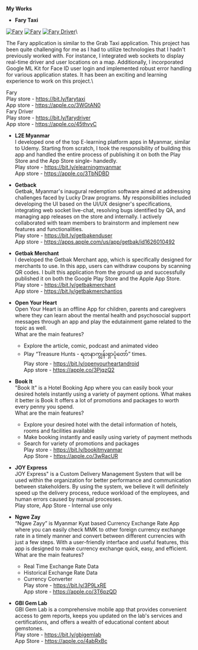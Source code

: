 **My Works**

- **Fary Taxi**
  
[![Fary](https://i.postimg.cc/cHcSKj5L/unnamed.png "Fary")](https://i.postimg.cc/cHcSKj5L/unnamed.png "Fary") [![Fary](https://i.postimg.cc/rsLDTvRy/unnamed-2.png "Fary")](https://i.postimg.cc/rsLDTvRy/unnamed-2.png "Fary") [![Fary Driver](https://i.postimg.cc/9Qxw98K1/unnamed-2.jpg "Fary")](hhttps://i.postimg.cc/9Qxw98K1/unnamed-2.jpgttp:// "Fary")\

The Fary application is similar to the Grab Taxi application. This project has been quite challenging for me as I had to utilize technologies that I hadn't previously worked with. For instance, I integrated web sockets to display real-time driver and user locations on a map. Additionally, I incorporated Google ML Kit for Face ID user login and implemented robust error handling for various application states. It has been an exciting and learning experience to work on this project.\

Fary\
Play store - https://bit.ly/farytaxi \
App store - https://apple.co/3WGtAN0  
Fary Driver\
Play store - https://bit.ly/farydriver \
App store - https://apple.co/45thvyC

- **L2E Myanmar**\
I developed one of the top E-learning platform apps in Myanmar, similar to Udemy. Starting from scratch, I took the responsibility of building this app and handled the entire process of publishing it on both the Play Store and the App Store single- handedly.\
Play store - https://bit.ly/elearningmyanmar \
App store - https://apple.co/3TbNDBD

- **Getback**\
Getbak, Myanmar's inaugural redemption software aimed at addressing challenges faced by Lucky Draw programs. My responsibilities included developing the UI based on the UI/UX designer's specifications, integrating web socket live-chat, resolving bugs identified by QA, and managing app releases on the store and internally. I actively collaborated with team members to brainstorm and implement new features and functionalities.\
Play store - https://bit.ly/getbakenduser \
App store - https://apps.apple.com/us/app/getbak/id1626010492

- **Getbak Merchant**\
I developed the Getbak Merchant app, which is specifically designed for merchants to use. In this app, users can withdraw coupons by scanning QR codes. I built this application from the ground up and successfully published it on both the Google Play Store and the Apple App Store.\
Play store - https://bit.ly/getbakmerchant \
App store - https://bit.ly/getbakmerchantios

- **Open Your Heart**\
Open Your Heart is an offline App for children, parents and caregivers where they can learn about the mental health and psychosocial support messages through an app and play the edutainment game related to the topic as well.  \
What are the main features?
	- Explore the article, comic, podcast and animated video
	- Play “Treasure Hunts - ရတနာကျွန်းရှာပုံတော်” times.\
Play store - https://bit.ly/openyourheartandroid \
App store - https://apple.co/3PjqzQ2

- **Book It**\
"Book It" is a Hotel Booking App where you can easily book your desired hotels instantly using a variety of payment options. What makes it better is Book It offers a lot of promotions and packages to worth every penny you spend. \
What are the main features?
	- Explore your desired hotel with the detail information of hotels, rooms and 		facilities available 
	- Make booking instantly and easily using variety of payment methods
	- Search for variety of promotions and packages\
Play store - https://bit.ly/bookitmyanmar \
App Store - https://apple.co/3wRacUR

- **JOY Express**\
JOY Express" is a Custom Delivery Management System that will be used within the organization for better performance and communication between stakeholders. By using the system, we believe it will definitely speed up the delivery process, reduce workload of the employees, and human errors caused by manual processes.\
 Play store, App Store - Internal use only
 
- **Ngwe Zay**\
 “Ngwe Zayy” is Myanmar Kyat based Currency Exchange Rate App where you can easily check MMK to other foreign currency exchange rate in a timely manner and convert between different currencies with just a few steps. With a user-friendly interface and useful features, this app is designed to make currency exchange quick, easy, and efficient.\
What are the main features?
	- Real Time Exchange Rate Data
	- Historical Exchange Rate Data 
	- Currency Converter\
Play store - https://bit.ly/3P9LxRE \
App store - https://apple.co/3T6pzQD

- **GBI Gem Lab**\
GBI Gem Lab is a comprehensive mobile app that provides convenient access to gem reports, keeps you updated on the lab's services and certifications, and offers a wealth of educational content about gemstones.\
Play store - https://bit.ly/gbigemlab \
App Store - https://apple.co/4abRxBc



